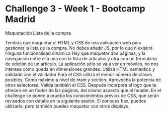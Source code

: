 # Challenge 3 - Week 1 - Bootcamp Madrid

Maquetación Lista de la compra

Tendrás que maquetar el HTML y CSS de una aplicación web para gestionar la lista de la compra. No debes añadir JS, por lo que n existirá ninguna funcionalidad dinámica
Hay que maquetar dos páginas, y la navegación entre ella
una con la lista de artículos y
otra con un formulario de edición de un artículo.
La aplicación sólo se va a ver en móviles, no nos interesa cómo queda en dimensiones grandes.
Utiliza HTML semántico y validado con el validador
Para el CSS utiliza el menor número de clases posibles. Como máximo a nivel de main y section. Aprovecha la potencia de otros selectores.
Valida también el CSS. Después incorpora el logo que te ofrecen en un footer de las páginas, del mismo aspecto que el header.
En el challenge se ponen a prueba los conocimientos previos de CSS, que serán revisados con detalle en la siguiente sesión. Si conoces flex, puedes utilizarlo, pero también puedes maquetar con otros displays.
